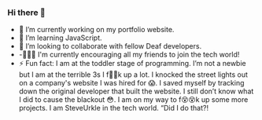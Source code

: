 ### Hi there 👋

- 🔭 I’m currently working on my portfolio website.
- 🌱 I’m learning JavaScript.
- 🤟 I’m looking to collaborate with fellow Deaf developers.
- -👩🏽‍💻 I'm currently encouraging all my friends to join the tech world!
- ⚡ Fun fact: I am at the toddler stage of programming. I’m not a newbie but I am at the terrible 3s I f🥸🥸k up a lot. I knocked the street lights out on a company's website I was hired for 😱. I saved myself by tracking down the original developer that built the website. I still don’t know what I did to cause the blackout 😳. I am on my way to f😵😵k up some more projects. I am SteveUrkle in the tech world. “Did I do that?!
